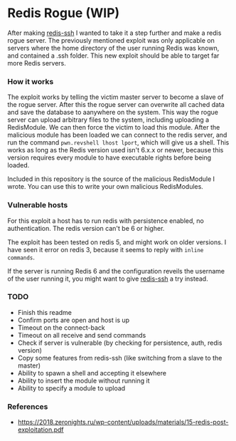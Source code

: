 # Redis Rogue (WIP)
After making [redis-ssh](https://github.com/LevitatingBusinessMan/redis-ssh) I wanted to take it a step further and make a redis rogue server. The previously mentioned exploit was only applicable on servers where the home directory of the user running Redis was known, and contained a .ssh folder. This new exploit should be able to target far more Redis servers.

### How it works
The exploit works by telling the victim master server to become a slave of the rogue server.
After this the rogue server can overwrite all cached data and save the database to aanywhere on the system.
This way the rogue server can upload arbitrary files to the system, including uploading a RedisModule. We can then force the victim to load this module. After the malicious module has been loaded we can connect to the redis server, and run the command `pwn.revshell lhost lport`, which will give us a shell.
This works as long as the Redis version used isn't 6.x.x or newer, because this version requires every module to have executable rights before being loaded.

Included in this repository is the source of the malicious RedisModule I wrote. You can use this to write your own malicious RedisModules.

### Vulnerable hosts
For this exploit a host has to run redis with persistence enabled, no authentication. The redis version can't be 6 or higher.

The exploit has been tested on redis 5, and might work on older versions.
I have seen it error on redis 3, because it seems to reply with `inline commands`.

If the server is running Redis 6 and the configuration reveils the username of the user running it, you might want to give [redis-ssh](https://github.com/LevitatingBusinessMan/redis-ssh) a try instead.

### TODO
* Finish this readme
* Confirm ports are open and host is up
* Timeout on the connect-back
* Timeout on all receive and send commands
* Check if server is vulnerable (by checking for persistence, auth, redis version)
* Copy some features from redis-ssh (like switching from a slave to the master)
* Ability to spawn a shell and accepting it elsewhere
* Ability to insert the module without running it
* Ability to specify a module to upload

### References
* https://2018.zeronights.ru/wp-content/uploads/materials/15-redis-post-exploitation.pdf

